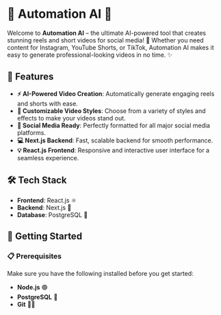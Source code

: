  # 🤖 Automation AI 🎥

Welcome to **Automation AI** – the ultimate AI-powered tool that creates stunning reels and short videos for social media! 🚀 Whether you need content for Instagram, YouTube Shorts, or TikTok, Automation AI makes it easy to generate professional-looking videos in no time. ✨

## 🌟 Features

- **⚡ AI-Powered Video Creation**: Automatically generate engaging reels and shorts with ease.
- **🎨 Customizable Video Styles**: Choose from a variety of styles and effects to make your videos stand out.
- **📲 Social Media Ready**: Perfectly formatted for all major social media platforms.
- **💻 Next.js Backend**: Fast, scalable backend for smooth performance.
- **💡 React.js Frontend**: Responsive and interactive user interface for a seamless experience.

## 🛠️ Tech Stack

- **Frontend**: React.js ⚛️
- **Backend**: Next.js 🚀
- **Database**: PostgreSQL 🐘

## 🚀 Getting Started

### 📋 Prerequisites

Make sure you have the following installed before you get started:

- **Node.js** 🟢
- **PostgreSQL** 🐘
- **Git** 👨‍💻

 
